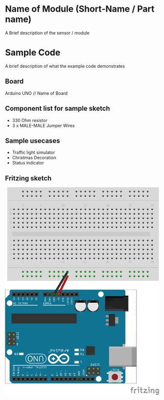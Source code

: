 # Name of Module (Short-Name / Part name)

A Brief description of the sensor / module

# Sample Code
A brief description of what the example code demonstrates

## Board
Arduino UNO // Name of Board

## Component list for sample sketch
* 330 Ohm resistor
* 3 x MALE-MALE Jumper Wires

## Sample usecases
* Traffic light simulator
* Christmas Decoration
* Status indicator

## Fritzing sketch

<img src="template.png" alt="Fritzing" />
